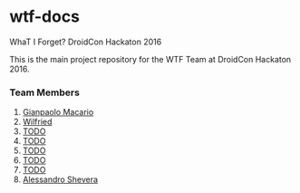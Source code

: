 # wtf-docs
WhaT I Forget? DroidCon Hackaton 2016

This is the main project repository for the WTF Team at DroidCon Hackaton 2016.

### Team Members

1. [Gianpaolo Macario](https://github.com/gmacario)
1. [Wilfried](https://github.com/WillyShakes)
1. [TODO](https://github.com/nskov7)
1. [TODO](https://github.com/AleDroid93)
1. [TODO](https://github.com/dolcestilnuovo65)
1. [TODO](https://github.com/AlessasndroMorelli96)
1. [TODO](https://github.com/umbHo)
1. [Alessandro Shevera](https://github.com/)

<!-- EOF -->
